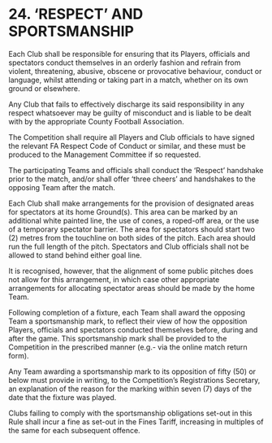 # 24.  ‘RESPECT’ AND SPORTSMANSHIP

Each Club shall be responsible for ensuring that its Players, officials and spectators conduct themselves in an orderly fashion and refrain from violent, threatening, abusive, obscene or provocative behaviour, conduct or language, whilst attending or taking part in a match, whether on its own ground or elsewhere.

Any Club that fails to effectively discharge its said responsibility in any respect whatsoever may be guilty of misconduct and is liable to be dealt with by the appropriate County Football Association.

The Competition shall require all Players and Club officials to have signed the relevant FA Respect Code of Conduct or similar, and these must be produced to the Management Committee if so requested.

The participating Teams and officials shall conduct the ‘Respect’ handshake prior to the match, and/or shall offer ‘three cheers’ and handshakes to the opposing Team after the match.

Each Club shall make arrangements for the provision of designated areas for spectators at its home Ground(s).  This area can be marked by an additional white painted line, the use of cones, a roped-off area, or the use of a temporary spectator barrier.  The area for spectators should start two (2) metres from the touchline on both sides of the pitch.  Each area should run the full length of the pitch.  Spectators and Club officials shall not be allowed to stand behind either goal line.  

It is recognised, however, that the alignment of some public pitches does not allow for this arrangement, in which case other appropriate arrangements for allocating spectator areas should be made by the home Team.

Following completion of a fixture, each Team shall award the opposing Team a sportsmanship mark, to reflect their view of how the opposition Players, officials and spectators conducted themselves before, during and after the game.  This sportsmanship mark shall be provided to the Competition in the prescribed manner (e.g.- via the online match return form).

Any Team awarding a sportsmanship mark to its opposition of fifty (50) or below must provide in writing, to the Competition’s Registrations Secretary, an explanation of the reason for the marking within seven (7) days of the date that the fixture was played.   

Clubs failing to comply with the sportsmanship obligations set-out in this Rule shall incur a fine as set-out in the Fines Tariff, increasing in multiples of the same for each subsequent offence.
